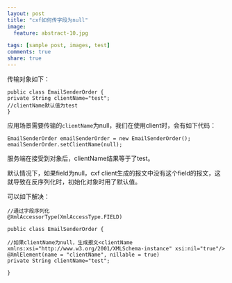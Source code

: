 ```yaml
---
layout: post
title: "cxf如何传字段为null"
image:
  feature: abstract-10.jpg

tags: [sample post, images, test]
comments: true
share: true
---
```



传输对象如下：

	public class EmailSenderOrder {
	private String clientName="test";
	//clientName默认值为test
	}

应用场景需要传输的`clientName`为null，我们在使用client时，会有如下代码：

	EmailSenderOrder emailSenderOrder = new EmailSenderOrder(); 
	emailSenderOrder.setClientName(null); 

服务端在接受到对象后，clientName结果等于了test。
<!--more-->
默认情况下，如果field为null，cxf client生成的报文中没有这个field的报文，这就导致在反序列化时，初始化对象时用了默认值。

可以如下解决：

	//通过字段序列化
	@XmlAccessorType(XmlAccessType.FIELD) 

	public class EmailSenderOrder {

	//如果clientName为null，生成报文<clientName xmlns:xsi="http://www.w3.org/2001/XMLSchema-instance" xsi:nil="true"/>
	@XmlElement(name = "clientName", nillable = true) 
	private String clientName="test";
	
	}